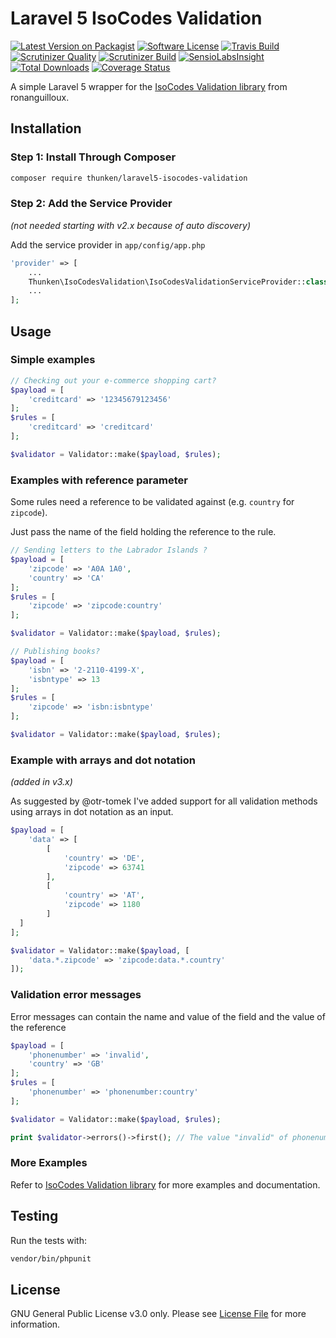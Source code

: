 # Laravel 5 IsoCodes Validation

[![Latest Version on Packagist](https://img.shields.io/packagist/v/thunken/laravel5-isocodes-validation.svg?style=flat-square&t=123)](https://packagist.org/packages/thunken/laravel5-isocodes-validation)
[![Software License](https://img.shields.io/badge/license-GPL-brightgreen.svg?style=flat-square)](LICENSE.md)
[![Travis Build](https://img.shields.io/travis/thunken/laravel5-isocodes-validation/master.svg?style=flat-square)](https://travis-ci.org/thunken/laravel5-isocodes-validation)
[![Scrutinizer Quality](https://img.shields.io/scrutinizer/g/thunken/laravel5-isocodes-validation.svg?style=flat-square)](https://scrutinizer-ci.com/g/thunken/laravel5-isocodes-validation)
[![Scrutinizer Build](https://img.shields.io/scrutinizer/build/g/thunken/laravel5-isocodes-validation.svg?style=flat-square)](https://scrutinizer-ci.com/g/thunken/laravel5-isocodes-validation)
[![SensioLabsInsight](https://img.shields.io/sensiolabs/i/32635b20-a120-46de-a1af-4ce876bdcfbe.svg?style=flat-square)](https://insight.sensiolabs.com/projects/32635b20-a120-46de-a1af-4ce876bdcfbe)
[![Total Downloads](https://img.shields.io/packagist/dt/thunken/laravel5-isocodes-validation.svg?style=flat-square)](https://packagist.org/packages/thunken/laravel5-isocodes-validation)
[![Coverage Status](https://coveralls.io/repos/github/thunken/laravel5-isocodes-validation/badge.svg?branch=master)](https://coveralls.io/github/thunken/laravel5-isocodes-validation?branch=master)

A simple Laravel 5 wrapper for the [IsoCodes Validation library](https://github.com/ronanguilloux/IsoCodes) from ronanguilloux.

## Installation

### Step 1: Install Through Composer
``` bash
composer require thunken/laravel5-isocodes-validation
```

### Step 2: Add the Service Provider
*(not needed starting with v2.x because of auto discovery)*

Add the service provider in `app/config/app.php`
```php
'provider' => [
    ...
    Thunken\IsoCodesValidation\IsoCodesValidationServiceProvider::class,
    ...
];
```

## Usage

### Simple examples

```php
// Checking out your e-commerce shopping cart?
$payload = [
    'creditcard' => '12345679123456'
];
$rules = [
    'creditcard' => 'creditcard'
];

$validator = Validator::make($payload, $rules);
```

### Examples with reference parameter
Some rules need a reference to be validated against (e.g. `country` for `zipcode`).

Just pass the name of the field holding the reference to the rule.

```php
// Sending letters to the Labrador Islands ?
$payload = [
    'zipcode' => 'A0A 1A0',
    'country' => 'CA'
];
$rules = [
    'zipcode' => 'zipcode:country'
];

$validator = Validator::make($payload, $rules);

// Publishing books?
$payload = [
    'isbn' => '2-2110-4199-X',
    'isbntype' => 13
];
$rules = [
    'zipcode' => 'isbn:isbntype'
];

$validator = Validator::make($payload, $rules);
```

### Example with arrays and dot notation
*(added in v3.x)*

As suggested by @otr-tomek I've added support for all validation methods using arrays in dot notation as an input.

```php
$payload = [
    'data' => [
        [
            'country' => 'DE',
            'zipcode' => 63741
        ],
        [
            'country' => 'AT',
            'zipcode' => 1180
        ]
  ] 
];

$validator = Validator::make($payload, [
    'data.*.zipcode' => 'zipcode:data.*.country'
]);
```

### Validation error messages
Error messages can contain the name and value of the field and the value of the reference
```php
$payload = [
    'phonenumber' => 'invalid',
    'country' => 'GB'
];
$rules = [
    'phonenumber' => 'phonenumber:country'
];

$validator = Validator::make($payload, $rules);

print $validator->errors()->first(); // The value "invalid" of phonenumber is not valid for "GB".
```

### More Examples
Refer to [IsoCodes Validation library](https://github.com/ronanguilloux/IsoCodes) for more examples and documentation.

## Testing
Run the tests with:
```bash
vendor/bin/phpunit
```

## License

GNU General Public License v3.0 only. Please see [License File](LICENSE.md) for more information.
